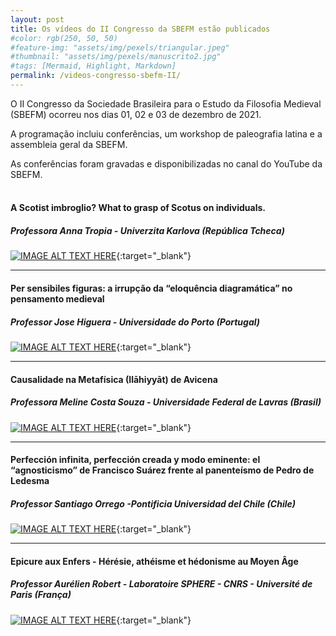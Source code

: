 ```yaml
---
layout: post
title: Os vídeos do II Congresso da SBEFM estão publicados
#color: rgb(250, 50, 50)
#feature-img: "assets/img/pexels/triangular.jpeg"
#thumbnail: "assets/img/pexels/manuscrito2.jpg"
#tags: [Mermaid, Highlight, Markdown]
permalink: /videos-congresso-sbefm-II/
---
```


O II Congresso da Sociedade Brasileira para o Estudo da Filosofia Medieval (SBEFM) ocorreu nos dias 01, 02 e 03 de dezembro de 2021.

A programação incluiu conferências, um workshop de paleografia latina e a assembleia geral da SBEFM.

As conferências foram gravadas e disponibilizadas no canal do YouTube da SBEFM.
<br />
<br />

#### A Scotist imbroglio? What to grasp of Scotus on individuals.
##### Professora Anna Tropia - Univerzita Karlova (República Tcheca)


[![IMAGE ALT TEXT HERE](https://img.youtube.com/vi/kZtO2jUzYv8/0.jpg)](https://www.youtube.com/watch?v=kZtO2jUzYv8){:target="_blank"}

<hr>

#### Per sensibiles figuras: a irrupção da “eloquência diagramática” no pensamento medieval 
##### Professor Jose Higuera - Universidade do Porto (Portugal)


[![IMAGE ALT TEXT HERE](https://img.youtube.com/vi/dS3IaZXh6Q4/0.jpg)](https://www.youtube.com/watch?v=dS3IaZXh6Q4){:target="_blank"}

<hr>

#### Causalidade na Metafísica (Ilāhiyyāt) de Avicena
##### Professora Meline Costa Souza - Universidade Federal de Lavras (Brasil)


[![IMAGE ALT TEXT HERE](https://img.youtube.com/vi/x0rnLHhyWQ4/0.jpg)](https://www.youtube.com/watch?v=x0rnLHhyWQ4){:target="_blank"}

<hr>

#### Perfección infinita, perfección creada y modo eminente: el “agnosticismo” de Francisco Suárez frente al panenteísmo de Pedro de Ledesma
##### Professor Santiago Orrego -Pontificia Universidad del Chile (Chile)


[![IMAGE ALT TEXT HERE](https://img.youtube.com/vi/Q7m_Xja9OIM/0.jpg)](https://www.youtube.com/watch?v=Q7m_Xja9OIM){:target="_blank"}

<hr>

#### Epicure aux Enfers - Hérésie, athéisme et hédonisme au Moyen Âge
##### Professor Aurélien Robert - Laboratoire SPHERE - CNRS - Université de Paris (França)


[![IMAGE ALT TEXT HERE](https://img.youtube.com/vi/iWjPqwhLJ4k/0.jpg)](https://www.youtube.com/watch?v=iWjPqwhLJ4k){:target="_blank"}